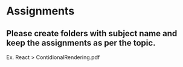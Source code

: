 # Assignments
## Please create folders with subject name and keep the assignments as per the topic.
Ex. React > ContidionalRendering.pdf

